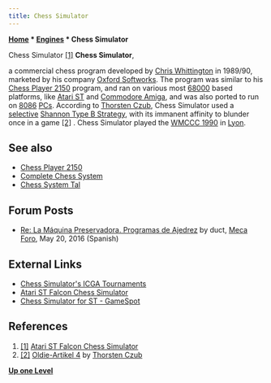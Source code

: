 ```yaml
---
title: Chess Simulator
---
```

**[Home](Home "Home") * [Engines](Engines "Engines") * Chess Simulator**

[](http://www.atarimania.com/game-atari-st-chess-simulator_8912.html) Chess Simulator <a id="cite-note-1" href="#cite-ref-1">[1]</a>
**Chess Simulator**,

a commercial chess program developed by [Chris Whittington](Chris_Whittington "Chris Whittington") in 1989/90, marketed by his company [Oxford Softworks](Oxford_Softworks "Oxford Softworks"). The program was similar to his [Chess Player 2150](Chess_Player_2150 "Chess Player 2150") program, and ran on various most [68000](68000 "68000") based platforms, like [Atari ST](Atari_ST "Atari ST") and [Commodore Amiga](Amiga "Amiga"), and was also ported to run on [8086](8086 "8086") [PCs](IBM_PC "IBM PC"). According to [Thorsten Czub](Thorsten_Czub "Thorsten Czub"), Chess Simulator used a [selective](Selectivity "Selectivity") [Shannon Type B Strategy](Type_B_Strategy "Type B Strategy"), with its immanent affinity to blunder once in a game <a id="cite-note-2" href="#cite-ref-2">[2]</a> . Chess Simulator played the [WMCCC 1990](WMCCC_1990 "WMCCC 1990") in [Lyon](https://en.wikipedia.org/wiki/Lyon).

## See also

- [Chess Player 2150](Chess_Player_2150 "Chess Player 2150")
- [Complete Chess System](Complete_Chess_System "Complete Chess System")
- [Chess System Tal](Chess_System_Tal "Chess System Tal")

## Forum Posts

- [Re: La Máquina Preservadora. Programas de Ajedrez](http://www.foro.meca-web.es/viewtopic.php?f=9&t=72&start=50#p9325) by duct, [Meca Foro](Computer_Chess_Forums "Computer Chess Forums"), May 20, 2016 (Spanish)

## External Links

- [Chess Simulator's ICGA Tournaments](https://www.game-ai-forum.org/icga-tournaments/program.php?id=343)
- [Atari ST Falcon Chess Simulator](http://www.atarimania.com/game-atari-st-chess-simulator_8912.html)
- [Chess Simulator for ST - GameSpot](http://www.gamespot.com/ast/puzzle/chesssimulator/index.html)

## References

1. <a id="cite-ref-1" href="#cite-note-1">[1]</a> [Atari ST Falcon Chess Simulator](http://www.atarimania.com/game-atari-st-chess-simulator_8912.html)
1. <a id="cite-ref-2" href="#cite-note-2">[2]</a> [Oldie-Artikel 4](http://thorstenczub.de/oldie4.html) by [Thorsten Czub](Thorsten_Czub "Thorsten Czub")

**[Up one Level](Engines "Engines")**

